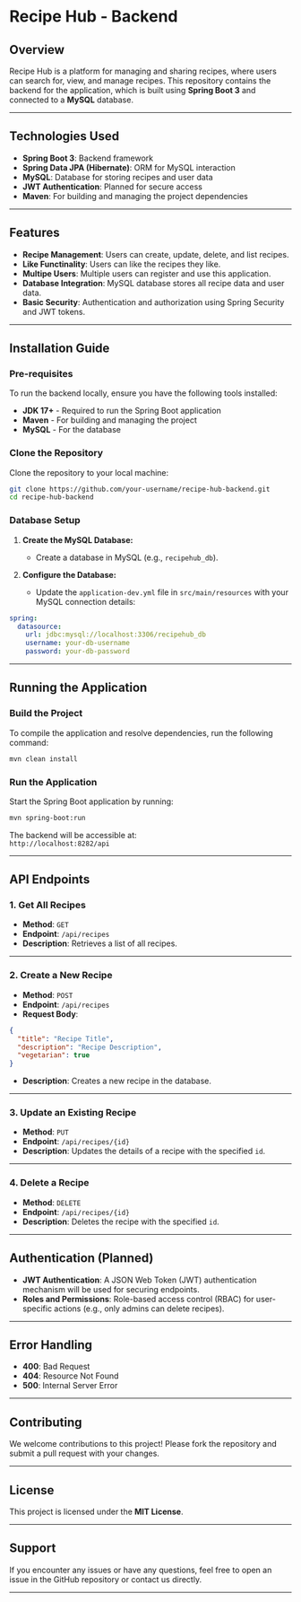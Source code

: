 # **Recipe Hub - Backend**

## **Overview**

Recipe Hub is a platform for managing and sharing recipes, where users can search for, view, and manage recipes. This repository contains the backend for the application, which is built using **Spring Boot 3** and connected to a **MySQL** database.

---

## **Technologies Used**

- **Spring Boot 3**: Backend framework
- **Spring Data JPA (Hibernate)**: ORM for MySQL interaction
- **MySQL**: Database for storing recipes and user data
- **JWT Authentication**: Planned for secure access
- **Maven**: For building and managing the project dependencies

---

## **Features**

- **Recipe Management**: Users can create, update, delete, and list recipes.
- **Like Functinality**: Users can like the recipes they like.
- **Multipe Users**: Multiple users can register and use this application.
- **Database Integration**: MySQL database stores all recipe data and user data.
- **Basic Security**: Authentication and authorization using Spring Security and JWT tokens.

---

## **Installation Guide**

### **Pre-requisites**

To run the backend locally, ensure you have the following tools installed:

- **JDK 17+** - Required to run the Spring Boot application
- **Maven** - For building and managing the project
- **MySQL** - For the database

### **Clone the Repository**

Clone the repository to your local machine:

```bash
git clone https://github.com/your-username/recipe-hub-backend.git
cd recipe-hub-backend
```

### **Database Setup**

1. **Create the MySQL Database:**
   - Create a database in MySQL (e.g., `recipehub_db`).

2. **Configure the Database:**
   - Update the `application-dev.yml` file in `src/main/resources` with your MySQL connection details:

```yaml
spring:
  datasource:
    url: jdbc:mysql://localhost:3306/recipehub_db
    username: your-db-username
    password: your-db-password
```

---

## **Running the Application**

### **Build the Project**

To compile the application and resolve dependencies, run the following command:

```bash
mvn clean install
```

### **Run the Application**

Start the Spring Boot application by running:

```bash
mvn spring-boot:run
```

The backend will be accessible at:  
`http://localhost:8282/api`

---

## **API Endpoints**

### **1. Get All Recipes**
- **Method**: `GET`  
- **Endpoint**: `/api/recipes`  
- **Description**: Retrieves a list of all recipes.

---

### **2. Create a New Recipe**
- **Method**: `POST`  
- **Endpoint**: `/api/recipes`  
- **Request Body**:

```json
{
  "title": "Recipe Title",
  "description": "Recipe Description",
  "vegetarian": true
}
```

- **Description**: Creates a new recipe in the database.

---

### **3. Update an Existing Recipe**
- **Method**: `PUT`  
- **Endpoint**: `/api/recipes/{id}`  
- **Description**: Updates the details of a recipe with the specified `id`.

---

### **4. Delete a Recipe**
- **Method**: `DELETE`  
- **Endpoint**: `/api/recipes/{id}`  
- **Description**: Deletes the recipe with the specified `id`.

---

## **Authentication (Planned)**

- **JWT Authentication**: A JSON Web Token (JWT) authentication mechanism will be used for securing endpoints.
- **Roles and Permissions**: Role-based access control (RBAC) for user-specific actions (e.g., only admins can delete recipes).

---

## **Error Handling**

- **400**: Bad Request  
- **404**: Resource Not Found  
- **500**: Internal Server Error  

---

## **Contributing**

We welcome contributions to this project! Please fork the repository and submit a pull request with your changes.

---

## **License**

This project is licensed under the **MIT License**.

---

## **Support**

If you encounter any issues or have any questions, feel free to open an issue in the GitHub repository or contact us directly.

---

